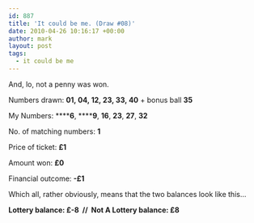 ```yaml
---
id: 887
title: 'It could be me. (Draw #08)'
date: 2010-04-26 10:16:17 +00:00
author: mark
layout: post
tags:
  - it could be me
---
```

And, lo, not a penny was won.

Numbers drawn: **01, 04, 12, 23, 33, 40** + bonus ball **35**

My Numbers: ******6**, ******9**, **16**, **23**, **27**, **32**

No. of matching numbers: **1**

Price of ticket: **£1**

Amount won: **£0**

Financial outcome: **-£1**

Which all, rather obviously, means that the two balances look like this&#8230;

**Lottery balance: £-8  //  Not A Lottery balance: £8**